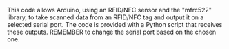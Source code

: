 This code allows Arduino, using an RFID/NFC sensor and the "mfrc522" library, to take scanned data from an RFID/NFC tag and output it on a selected serial port. The code is provided with a Python script that receives these outputs. REMEMBER to change the serial port based on the chosen one.